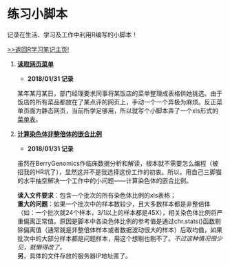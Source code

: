 # 练习小脚本

记录在生活、学习及工作中利用R编写的小脚本！

[>>返回R学习笔记主页!](https://github.com/Happykelee/the-Study-of-R)

1. **[读取网页菜单](01_GetMenu.R)**
    * **2018/01/31 记录**

    某年某月某日，部门经理要求同事将某饭店的菜单整理成表格供她挑选。由于饭店的所有菜品都放在了某点评的网页上，手动一个一个弄极为麻烦。反正菜单页面为静态网页，当前所学足够用，所以就写个小脚本弄了一个xls形式的[菜单表](01_menu.xls)。


2. **[计算染色体非整倍体的嵌合比例](02_MosiacRatio.R)**
    * **2018/01/31 记录**

    虽然在BerryGenomics作临床数据分析和解读，根本就不需要怎么编程（被招我的HR坑了），显然这并不是我选择这份工作的初衷。所以，用自己三脚猫的水平抽空解决一个工作中的小问题——计算染色体的嵌合比例。

    **读入文件要求**：包含一个批次的所有染色体比例的xls表格；  
    **重大的问题**：如果一个批次中的样本数较少，且大多数样本都是非整倍体（如：一个批次就24个样本，3/1以上的样本都是45X），相关染色体比例将严重偏离正常值。原因是脚本中各染色体比例的参考值是通过chr.stats()函数剔除偏离值（通常就是非整倍体样本或者数据波动很大的样本）后取均值，如果批次中的大部分样本都是问题样本，用这个想剔也剔不了。*不过这种情况很少见，就懒得改了。*  
    **另**，具体的文件存放的服务器IP地址匿了。
